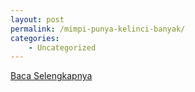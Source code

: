 ```yaml
---
layout: post
permalink: /mimpi-punya-kelinci-banyak/
categories:
    - Uncategorized
---
```


[Baca Selengkapnya](/07)